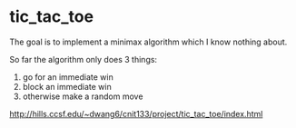 # tic_tac_toe

The goal is to implement a minimax algorithm which I know nothing about.  
  
So far the algorithm only does 3 things:  
1. go for an immediate win  
2. block an immediate win  
3. otherwise make a random move  

http://hills.ccsf.edu/~dwang6/cnit133/project/tic_tac_toe/index.html
